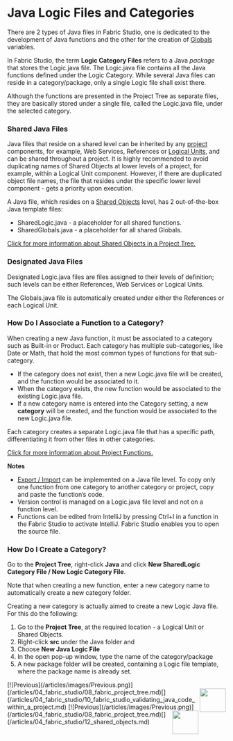 

# Java Logic Files and Categories

There are 2 types of Java files in Fabric Studio, one is dedicated to the development of Java functions and the other for the creation of [Globals](/articles/08_globals/01_globals_overview.md) variables. 

In Fabric Studio, the term **Logic Category Files** refers to a Java *package* that stores the Logic.java file. The Logic.java file contains all the Java functions defined under the Logic Category. While several Java files can reside in a category/package, only a single Logic file shall exist there.

<studio>Although the functions are presented in the Project Tree as separate files, they are basically stored under a single file, called the Logic.java file, under the selected category. </studio> 

### Shared Java Files
Java files that reside on a shared level can be inherited by any [project](/articles/04_fabric_studio/08_fabric_project_tree.md) components, for example, Web Services, References or [Logical Units](/articles/03_logical_units/02_create_a_logical_unit_flow.md), and can be shared throughout a project.
It is highly recommended to avoid duplicating names of Shared Objects at lower levels of a project, for example, within a Logical Unit component. However, if there are duplicated object file names, the file that resides under the specific lower level component - gets a priority upon execution.

A Java file, which resides on a [Shared Objects](/articles/04_fabric_studio/12_shared_objects.md) level, has 2 out-of-the-box Java template files:
* SharedLogic.java - a placeholder for all shared functions. 
* SharedGlobals.java - a placeholder for all shared Globals. 

[Click for more information about Shared Objects in a Project Tree.](/articles/04_fabric_studio/12_shared_objects.md)

### Designated Java Files

Designated Logic.java files are files assigned to their levels of definition; such levels can be either References, Web Services or Logical Units.

The Globals.java file is automatically created under either the References or each Logical Unit.

<studio>

### How Do I Associate a Function to a Category?

When creating a new Java function, it must be associated to a category such as Built-in or Product. Each category has multiple sub-categories, like Date or Math, that hold the most common types of functions for that sub-category.

* If the category does not exist, then a new Logic.java file will be created, and the function would be associated to it.
* When the category exists, the new function would be associated to the existing Logic.java file.
* If a new category name is entered into the Category setting, a new **category** will be created, and the function would be associated to the new Logic.java file.

Each category creates a separate Logic.java file that has a specific path, differentiating it from other files in other categories.

[Click for more information about Project Functions.](/articles/07_table_population/08_project_functions.md)

**Notes** 

* [Export / Import](/articles/04_fabric_studio/11_fabric_studio_exporting_and_importing%20a_fabric_project.md) can be implemented on a Java file level. To copy only one function from one category to another category or project, copy and paste the function’s code. 
* Version control is managed on a Logic.java file level and not on a function level. 
* Functions can be edited from IntelliJ by pressing Ctrl+I in a function in the Fabric Studio to activate IntelliJ. Fabric Studio enables you to open the source file.

</studio>

### How Do I Create a Category?

<studio>

Go to the **Project Tree**, right-click **Java** and click **New SharedLogic Category File / New Logic Category File**.

Note that when creating a new function, enter a new category name to automatically create a new category folder.

</studio>

<web>

Creating a new category is actually aimed to create a new Logic Java file. For this do the following:

1. Go to the **Project Tree**, at the required location - a Logical Unit or Shared Objects.
2. Right-click **src** under the Java folder and 
3. Choose **New Java Logic File**
4. In the open pop-up window, type the name of the category/package
5. A new package folder will be created, containing a Logic file template, where the package name is already set. 

</web>
<studio>
[![Previous](/articles/images/Previous.png)](/articles/04_fabric_studio/08_fabric_project_tree.md)[<img align="right" width="60" height="54" src="/articles/images/Next.png">](/articles/04_fabric_studio/10_fabric_studio_validating_java_code_within_a_project.md)
</studio>
<web>
[![Previous](/articles/images/Previous.png)](/articles/04_fabric_studio/08_fabric_project_tree.md)[<img align="right" width="60" height="54" src="/articles/images/Next.png">](/articles/04_fabric_studio/12_shared_objects.md)
</web>
